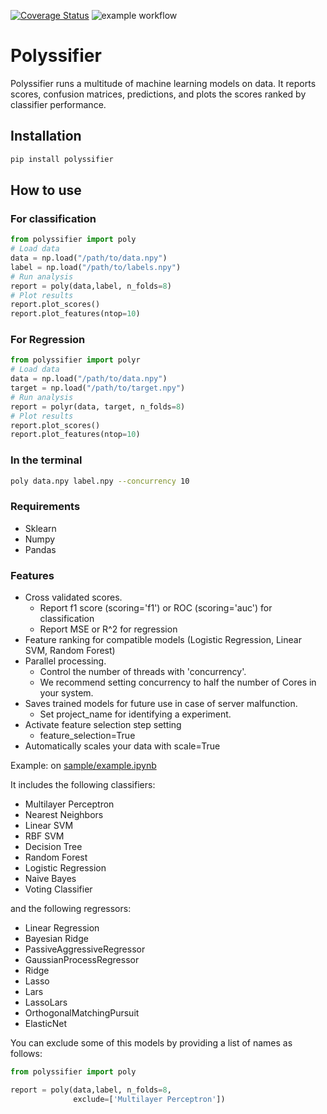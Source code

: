 [![Coverage Status](https://coveralls.io/repos/github/alvarouc/polyssifier/badge.svg)](https://coveralls.io/github/alvarouc/polyssifier) 
![example workflow](https://github.com/alvarouc/polyssifier/actions/workflows/python-package.yml/badge.svg)

Polyssifier
===========

Polyssifier runs a multitude of machine learning models on data. It reports scores, confusion matrices, predictions, and plots the scores ranked by classifier performance.

## Installation
```bash
pip install polyssifier
```

## How to use
### For classification
```python
from polyssifier import poly
# Load data
data = np.load("/path/to/data.npy")
label = np.load("/path/to/labels.npy")
# Run analysis
report = poly(data,label, n_folds=8)
# Plot results
report.plot_scores()
report.plot_features(ntop=10)
```

### For Regression
```python
from polyssifier import polyr
# Load data
data = np.load("/path/to/data.npy")
target = np.load("/path/to/target.npy")
# Run analysis
report = polyr(data, target, n_folds=8)
# Plot results
report.plot_scores()
report.plot_features(ntop=10)
```

### In the terminal
```bash
poly data.npy label.npy --concurrency 10
```

### Requirements
 - Sklearn
 - Numpy
 - Pandas

### Features
 - Cross validated scores.
   - Report f1 score (scoring='f1') or ROC (scoring='auc') for classification
   - Report MSE or R^2 for regression
 - Feature ranking for compatible models (Logistic Regression, Linear SVM, Random Forest)
 - Parallel processing. 
   - Control the number of threads with 'concurrency'.
   - We recommend setting concurrency to half the number of Cores in your system.
 - Saves trained models for future use in case of server malfunction. 
   - Set project_name for identifying a experiment.
 - Activate feature selection step setting 
   - feature_selection=True
 - Automatically scales your data with scale=True

Example: on [sample/example.ipynb](sample/example.ipynb)

It includes the following classifiers:

- Multilayer Perceptron
- Nearest Neighbors
- Linear SVM
- RBF SVM
- Decision Tree
- Random Forest
- Logistic Regression
- Naive Bayes
- Voting Classifier

and the following regressors:

- Linear Regression
- Bayesian Ridge
- PassiveAggressiveRegressor
- GaussianProcessRegressor
- Ridge
- Lasso
- Lars
- LassoLars
- OrthogonalMatchingPursuit
- ElasticNet

You can exclude some of this models by providing a list of names as follows:
```python
from polyssifier import poly

report = poly(data,label, n_folds=8,
              exclude=['Multilayer Perceptron'])
```
